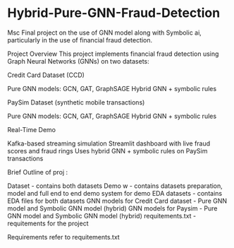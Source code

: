 # Hybrid-Pure-GNN-Fraud-Detection
Msc Final project on the use of GNN model along with Symbolic ai, particularly in the use of financial fraud detection. 

Project Overview
This project implements financial fraud detection using Graph Neural Networks (GNNs) on two datasets:


Credit Card Dataset (CCD)

Pure GNN models: GCN, GAT, GraphSAGE
Hybrid GNN + symbolic rules



PaySim Dataset (synthetic mobile transactions)

Pure GNN models: GCN, GAT, GraphSAGE
Hybrid GNN + symbolic rules



Real-Time Demo

Kafka-based streaming simulation
Streamlit dashboard with live fraud scores and fraud rings
Uses hybrid GNN + symbolic rules on PaySim transactions




Brief Outline of proj :

Dataset - contains both datasets
Demo w - contains datasets preparation, model and full end to end demo system for demo
EDA datasets - contains EDA files for both datasets
GNN models for Credit Card dataset - Pure GNN model and Symbolic GNN model (hybrid)
GNN models for Paysim - Pure GNN model and Symbolic GNN model (hybrid)
requitements.txt - requitements for the project


Requirements
refer to requitements.txt
